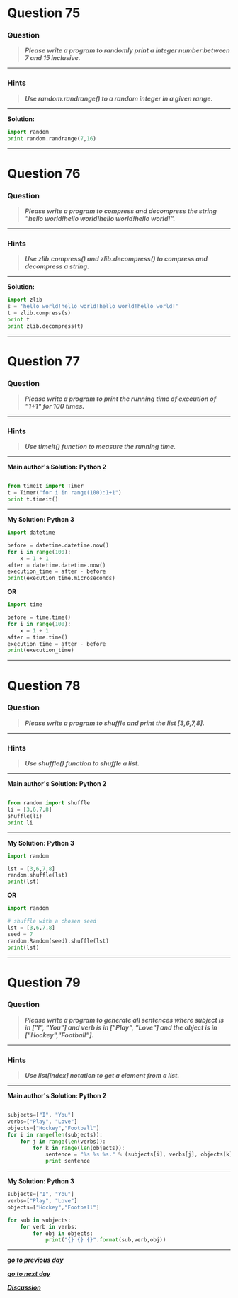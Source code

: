 # Question 75

### **Question**

> **_Please write a program to randomly print a integer number between 7 and 15 inclusive._**

---

### Hints

> **_Use random.randrange() to a random integer in a given range._**

---

**Solution:**

```python
import random
print random.randrange(7,16)
```

---

# Question 76

### **Question**

> **_Please write a program to compress and decompress the string "hello world!hello world!hello world!hello world!"._**

---

### Hints

> **_Use zlib.compress() and zlib.decompress() to compress and decompress a string._**

---

**Solution:**

```python
import zlib
s = 'hello world!hello world!hello world!hello world!'
t = zlib.compress(s)
print t
print zlib.decompress(t)
```

---

# Question 77

### **Question**

> **_Please write a program to print the running time of execution of "1+1" for 100 times._**

---

### Hints

> **_Use timeit() function to measure the running time._**

---

**Main author's Solution: Python 2**

```python

from timeit import Timer
t = Timer("for i in range(100):1+1")
print t.timeit()
```

---

**My Solution: Python 3**

```python
import datetime

before = datetime.datetime.now()
for i in range(100):
    x = 1 + 1
after = datetime.datetime.now()
execution_time = after - before
print(execution_time.microseconds)
```

**OR**

```python
import time

before = time.time()
for i in range(100):
    x = 1 + 1
after = time.time()
execution_time = after - before
print(execution_time)
```

---

# Question 78

### **Question**

> **_Please write a program to shuffle and print the list [3,6,7,8]._**

---

### Hints

> **_Use shuffle() function to shuffle a list._**

---

**Main author's Solution: Python 2**

```python

from random import shuffle
li = [3,6,7,8]
shuffle(li)
print li

```

---

**My Solution: Python 3**

```python
import random

lst = [3,6,7,8]
random.shuffle(lst)
print(lst)
```

**OR**

```python
import random

# shuffle with a chosen seed
lst = [3,6,7,8]
seed = 7
random.Random(seed).shuffle(lst)
print(lst)
```

---

# Question 79

### **Question**

> **_Please write a program to generate all sentences where subject is in ["I", "You"] and verb is in ["Play", "Love"] and the object is in ["Hockey","Football"]._**

---

### Hints

> **_Use list[index] notation to get a element from a list._**

---

**Main author's Solution: Python 2**

```python

subjects=["I", "You"]
verbs=["Play", "Love"]
objects=["Hockey","Football"]
for i in range(len(subjects)):
    for j in range(len(verbs)):
        for k in range(len(objects)):
            sentence = "%s %s %s." % (subjects[i], verbs[j], objects[k])
            print sentence
```

---

**My Solution: Python 3**

```python
subjects=["I", "You"]
verbs=["Play", "Love"]
objects=["Hockey","Football"]

for sub in subjects:
    for verb in verbs:
        for obj in objects:
            print("{} {} {}".format(sub,verb,obj))
```

---

[**_go to previous day_**](https://github.com/darkprinx/100-plus-Python-programming-exercises-extended/blob/master/Status/Day_18.md "Day 18")

[**_go to next day_**](https://github.com/darkprinx/100-plus-Python-programming-exercises-extended/blob/master/Status/Day_20.md "Day 20")

[**_Discussion_**](https://github.com/darkprinx/100-plus-Python-programming-exercises-extended/issues/3)
